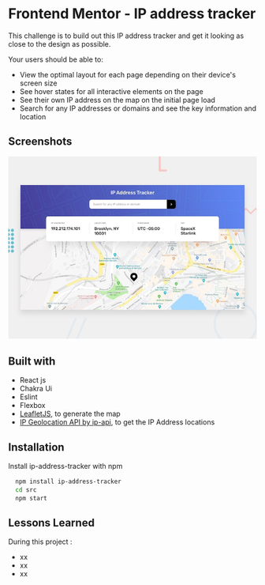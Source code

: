 # Frontend Mentor - IP address tracker

This challenge is to build out this IP address tracker and get it looking as close to the design as possible.

Your users should be able to:

- View the optimal layout for each page depending on their device's screen size
- See hover states for all interactive elements on the page
- See their own IP address on the map on the initial page load
- Search for any IP addresses or domains and see the key information and location

## Screenshots

![](./src/design/desktop-preview.jpg)

## Built with

- React js
- Chakra Ui 
- Eslint
- Flexbox
- [LeafletJS](https://leafletjs.com/), to generate the map
- [IP Geolocation API by ip-api](https://ip-api.com/), to get the IP Address locations


## Installation

Install ip-address-tracker with npm

```bash
  npm install ip-address-tracker
  cd src
  npm start
```
    
## Lessons Learned

During this project : 

- xx
- xx
- xx
